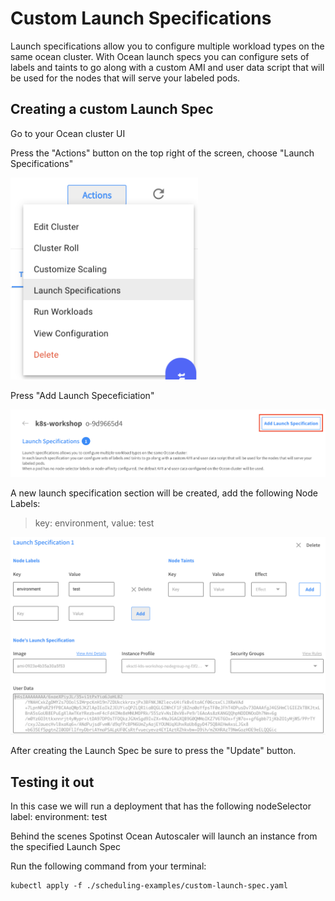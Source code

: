# Custom Launch Specifications

Launch specifications allow you to configure multiple workload types on the same ocean cluster.
With Ocean launch specs you can configure sets of labels and taints to go along with a custom AMI and user data script that will be used for the nodes that will serve your labeled pods.

## Creating a custom Launch Spec
Go to your Ocean cluster UI

Press the "Actions" button on the top right of the screen, choose "Launch Specifications"

<img src="./images/ac-launch.png" alt="Launch Spec" width="300">

Press "Add Launch Speceficiation"

<img src="./images/add-launch.png" alt="Add Launch Spec" width="600">

A new launch specification section will be created, add the following Node Labels: 

> key: environment, value: test

<img src="./images/launch-spec.png" alt="Launch Spec 1" width="600">

After creating the Launch Spec be sure to press the "Update" button.

## Testing it out
In this case we will run a deployment that has the following nodeSelector label:
environment: test

Behind the scenes Spotinst Ocean Autoscaler will launch an instance from the specified Launch Spec

Run the following command from your terminal:
```
kubectl apply -f ./scheduling-examples/custom-launch-spec.yaml
```
